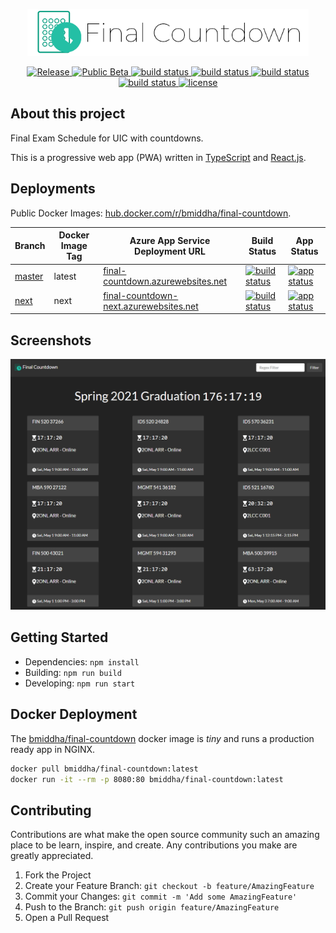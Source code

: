 <p align='center'>
    <img src='public/logo-with-name.png' width='450px' alt='Final Countdown' />
</p>

<p align='center'>
    <a href='https://final-countdown.azurewebsites.net'>
        <img src='https://img.shields.io/website?label=release&url=https%3A%2F%2Ffinal-countdown.azurewebsites.net%2F' alt='Release' />
    </a>
    <a href='https://final-countdown-next.azurewebsites.net'>
        <img src='https://img.shields.io/website?label=public%20beta&url=https%3A%2F%2Ffinal-countdown-next.azurewebsites.net%2F' alt='Public Beta' />
    </a>
    <a href='https://github.com/bmiddha/final-countdown/actions?query=workflow%3A%22Node+CI%22'>
        <img src='https://img.shields.io/github/workflow/status/bmiddha/final-countdown/Node%20CI?label=build:%20Node%20CI' alt='build status' />
    </a>
    <a href='https://github.com/bmiddha/final-countdown/actions?query=workflow%3A%22Docker+CI%22'>
        <img src='https://img.shields.io/github/workflow/status/bmiddha/final-countdown/Docker%20CI?label=build:%20Docker%20CI' alt='build status' />
    </a>
    <a href='https://github.com/bmiddha/final-countdown/actions?query=workflow%3A%22Docker+CD+-+master%22'>
        <img src='https://img.shields.io/github/workflow/status/bmiddha/final-countdown/Docker%20CD?label=build:%20Docker%20CD%20-%20master' alt='build status' />
    </a>
    <a href='https://github.com/bmiddha/final-countdown/actions?query=workflow%3A%22Docker+CD+-+next%22'>
        <img src='https://img.shields.io/github/workflow/status/bmiddha/final-countdown/Docker%20CD/next?label=build:%20Docker%20CD%20-%20next' alt='build status' />
    </a>
    <a href='https://github.com/bmiddha/final-countdown/blob/master/LICENSE'>
        <img src='https://img.shields.io/github/license/bmiddha/final-countdown' alt='license' />
    </a>
</p>

## About this project

Final Exam Schedule for UIC with countdowns.

This is a progressive web app (PWA) written in [TypeScript](https://www.typescriptlang.org/) and [React.js](https://reactjs.org/).

## Deployments

Public Docker Images: [hub.docker.com/r/bmiddha/final-countdown](https://hub.docker.com/r/bmiddha/final-countdown).

| Branch                                                       | Docker Image Tag | Azure App Service Deployment URL                                                         | Build Status                                                                                                                                                                                          | App Status                                                                                                                                                               |
| ------------------------------------------------------------ | ---------------- | ---------------------------------------------------------------------------------------- | ----------------------------------------------------------------------------------------------------------------------------------------------------------------------------------------------------- | ------------------------------------------------------------------------------------------------------------------------------------------------------------------------ |
| [master](https://github.com/bmiddha/final-countdown)         | latest           | [final-countdown.azurewebsites.net](https://final-countdown.azurewebsites.net)           | [![build status](https://img.shields.io/github/workflow/status/bmiddha/final-countdown/Docker%20CD)](https://github.com/bmiddha/final-countdown/actions?query=workflow%3A%22Docker+CD+-+master%22)    | [![app status](https://img.shields.io/website?label=webapp&url=https%3A%2F%2Ffinal-countdown.azurewebsites.net%2F)](https://final-countdown.azurewebsites.net)           |
| [next](https://github.com/bmiddha/final-countdown/tree/next) | next             | [final-countdown-next.azurewebsites.net](https://final-countdown-next.azurewebsites.net) | [![build status](https://img.shields.io/github/workflow/status/bmiddha/final-countdown/Docker%20CD/next)](https://github.com/bmiddha/final-countdown/actions?query=workflow%3A%22Docker+CD+-+next%22) | [![app status](https://img.shields.io/website?label=webapp&url=https%3A%2F%2Ffinal-countdown-next.azurewebsites.net%2F)](https://final-countdown-next.azurewebsites.net) |

## Screenshots

![Screenshot](https://github.com/bmiddha/final-countdown/raw/master/screenshots/ss-1.png)

## Getting Started

- Dependencies: `npm install`
- Building: `npm run build`
- Developing: `npm run start`

## Docker Deployment

The [bmiddha/final-countdown](https://hub.docker.com/r/bmiddha/final-countdown) docker image is _tiny_ and runs a production ready app in NGINX.

```sh
docker pull bmiddha/final-countdown:latest
docker run -it --rm -p 8080:80 bmiddha/final-countdown:latest
```

## Contributing

Contributions are what make the open source community such an amazing place to be learn, inspire, and create. Any contributions you make are greatly appreciated.

1. Fork the Project
2. Create your Feature Branch: `git checkout -b feature/AmazingFeature`
3. Commit your Changes: `git commit -m 'Add some AmazingFeature'`
4. Push to the Branch: `git push origin feature/AmazingFeature`
5. Open a Pull Request
